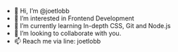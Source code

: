 - 👋 Hi, I’m @joetlobb
- 👀 I’m interested in Frontend Development
- 🌱 I’m currently learning In-depth CSS, Git and Node.js
- 💞️ I’m looking to collaborate with you.
- 📫 Reach me via line: joetlobb

<!---
joetlobb/joetlobb is a ✨ special ✨ repository because its `README.md` (this file) appears on your GitHub profile.
You can click the Preview link to take a look at your changes.
--->

